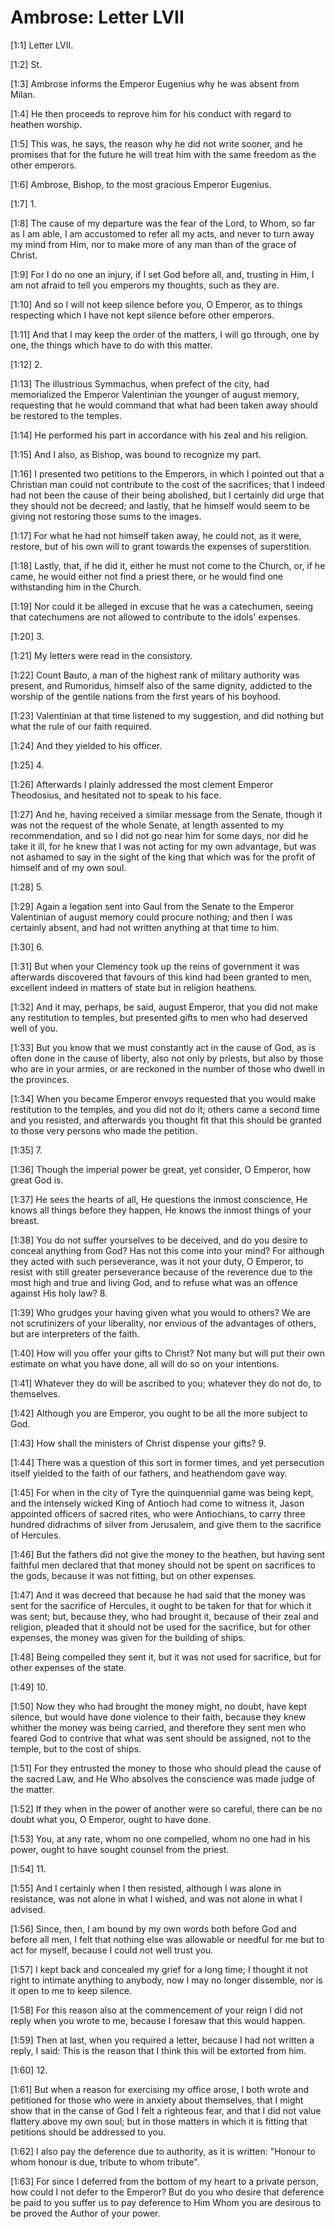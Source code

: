 # Ambrose: Letter LVII

[1:1] Letter LVII.

[1:2] St.

[1:3] Ambrose informs the Emperor Eugenius why he was absent from Milan.

[1:4] He then proceeds to reprove him for his conduct with regard to heathen worship.

[1:5] This was, he says, the reason why he did not write sooner, and he promises that for the future he will treat him with the same freedom as the other emperors.

[1:6] Ambrose, Bishop, to the most gracious Emperor Eugenius.

[1:7] 1.

[1:8] The cause of my departure was the fear of the Lord, to Whom, so far as I am able, I am accustomed to refer all my acts, and never to turn away my mind from Him, nor to make more of any man than of the grace of Christ.

[1:9] For I do no one an injury, if I set God before all, and, trusting in Him, I am not afraid to tell you emperors my thoughts, such as they are.

[1:10] And so I will not keep silence before you, O Emperor, as to things respecting which I have not kept silence before other emperors.

[1:11] And that I may keep the order of the matters, I will go through, one by one, the things which have to do with this matter.

[1:12] 2.

[1:13] The illustrious Symmachus, when prefect of the city, had memorialized the Emperor Valentinian the younger of august memory, requesting that he would command that what had been taken away should be restored to the temples.

[1:14] He performed his part in accordance with his zeal and his religion.

[1:15] And I also, as Bishop, was bound to recognize my part.

[1:16] I presented two petitions to the Emperors, in which I pointed out that a Christian man could not contribute to the cost of the sacrifices; that I indeed had not been the cause of their being abolished, but I certainly did urge that they should not be decreed; and lastly, that he himself would seem to be giving not restoring those sums to the images.

[1:17] For what he had not himself taken away, he could not, as it were, restore, but of his own will to grant towards the expenses of superstition.

[1:18] Lastly, that, if he did it, either he must not come to the Church, or, if he came, he would either not find a priest there, or he would find one withstanding him in the Church.

[1:19] Nor could it be alleged in excuse that he was a catechumen, seeing that catechumens are not allowed to contribute to the idols' expenses.

[1:20] 3.

[1:21] My letters were read in the consistory.

[1:22] Count Bauto, a man of the highest rank of military authority was present, and Rumoridus, himself also of the same dignity, addicted to the worship of the gentile nations from the first years of his boyhood.

[1:23] Valentinian at that time listened to my suggestion, and did nothing but what the rule of our faith required.

[1:24] And they yielded to his officer.

[1:25] 4.

[1:26] Afterwards I plainly addressed the most clement Emperor Theodosius, and hesitated not to speak to his face.

[1:27] And he, having received a similar message from the Senate, though it was not the request of the whole Senate, at length assented to my recommendation, and so I did not go near him for some days, nor did he take it ill, for he knew that I was not acting for my own advantage, but was not ashamed to say in the sight of the king that which was for the profit of himself and of my own soul.

[1:28] 5.

[1:29] Again a legation sent into Gaul from the Senate to the Emperor Valentinian of august memory could procure nothing; and then I was certainly absent, and had not written anything at that time to him.

[1:30] 6.

[1:31] But when your Clemency took up the reins of government it was afterwards discovered that favours of this kind had been granted to men, excellent indeed in matters of state but in religion heathens.

[1:32] And it may, perhaps, be said, august Emperor, that you did not make any restitution to temples, but presented gifts to men who had deserved well of you.

[1:33] But you know that we must constantly act in the cause of God,  as is often done in the cause of liberty, also not only by priests, but also by those who are in your armies, or are reckoned in the number of those who dwell in the provinces.

[1:34] When you became Emperor envoys requested that you would make restitution to the temples, and you did not do it; others came a second time and you resisted, and afterwards you thought fit that this should be granted to those very persons who made the petition.

[1:35] 7.

[1:36] Though the imperial power be great, yet consider, O Emperor, how great God is.

[1:37] He sees the hearts of all, He questions the inmost conscience, He knows all things before they happen, He knows the inmost things of your breast.

[1:38] You do not suffer yourselves to be deceived, and do you desire to conceal anything from God? Has not this come into your mind? For although they acted with such perseverance, was it not your duty, O Emperor, to resist with still greater perseverance because of the reverence due to the most high and true and living God, and to refuse what was an offence against His holy law?  8.

[1:39] Who grudges your having given what you would to others? We are not scrutinizers of your liberality, nor envious of the advantages of others, but are interpreters of the faith.

[1:40] How will you offer your gifts to Christ? Not many but will put their own estimate on what you have done, all will do so on your intentions.

[1:41] Whatever they do will be ascribed to you; whatever they do not do, to themselves.

[1:42] Although you are Emperor, you ought to be all the more subject to God.

[1:43] How shall the ministers of Christ dispense your gifts?  9.

[1:44] There was a question of this sort in former times, and yet persecution itself yielded to the faith of our fathers, and heathendom gave way.

[1:45] For when in the city of Tyre the quinquennial game was being kept, and the intensely wicked King of Antioch had come to witness it, Jason appointed officers of sacred rites, who were Antiochians, to carry three hundred didrachms of silver from Jerusalem, and give them to the sacrifice of Hercules.

[1:46] But the fathers did not give the money to the heathen, but having sent faithful men declared that that money should not be spent on sacrifices to the gods, because it was not fitting, but on other expenses.

[1:47] And it was decreed that because he had said that the money was sent for the sacrifice of Hercules, it ought to be taken for that for which it was sent; but, because they, who had brought it, because of their zeal and religion, pleaded that it should not be used for the sacrifice, but for other expenses, the money was given for the building of ships.

[1:48] Being compelled they sent it, but it was not used for sacrifice, but for other expenses of the state.

[1:49] 10.

[1:50] Now they who had brought the money might, no doubt, have kept silence, but would have done violence to their faith, because they knew whither the money was being carried, and therefore they sent men who feared God to contrive that what was sent should be assigned, not to the temple, but to the cost of ships.

[1:51] For they entrusted the money to those who should plead the cause of the sacred Law, and He Who absolves the conscience was made judge of the matter.

[1:52] If they when in the power of another were so careful, there can be no doubt what you, O Emperor, ought to have done.

[1:53] You, at any rate, whom no one compelled, whom no one had in his power, ought to have sought counsel from the priest.

[1:54] 11.

[1:55] And I certainly when I then resisted, although I was alone in resistance, was not alone in what I wished, and was not alone in what I advised.

[1:56] Since, then, I am bound by my own words both before God and before all men, I felt that nothing else was allowable or needful for me but to act for myself, because I could not well trust you.

[1:57] I kept back and concealed my grief for a long time; I thought it not right to intimate anything to anybody, now I may no longer dissemble, nor is it open to me to keep silence.

[1:58] For this reason also at the commencement of your reign I did not reply when you wrote to me, because I foresaw that this would happen.

[1:59] Then at last, when you required a letter, because I had not written a reply, I said: This is the reason that I think this will be extorted from him.

[1:60] 12.

[1:61] But when a reason for exercising my office arose, I both wrote and petitioned for those who were in anxiety about themselves, that I might show that in the canse of God I felt a righteous fear, and that I did not value flattery above my own soul; but in those matters in which it is fitting that petitions should be addressed to you.

[1:62] I also pay the deference due to authority, as it is written: "Honour to whom honour is due, tribute to whom tribute".

[1:63] For since I deferred from the bottom of my heart to a private person, how could I not defer to the Emperor? But do you who  desire that deference be paid to you suffer us to pay deference to Him Whom you are desirous to be proved the Author of your power.

